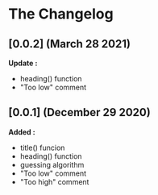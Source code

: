 # The Changelog

## [0.0.2] (March 28 2021)

**Update :**
- heading() function
- "Too low" comment


## [0.0.1] (December 29 2020)

**Added :**

- title() funcion
- heading() function
- guessing algorithm
- "Too low" comment
- "Too high" comment
